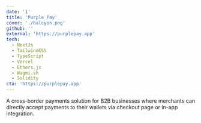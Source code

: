 ```yaml
---
date: '1'
title: 'Purple Pay'
cover: './halcyon.png'
github: ''
external: 'https://purplepay.app'
tech:
  - NextJs
  - TailwindCSS
  - TypeScript
  - Vercel
  - Ethers.js
  - Wagmi.sh
  - Solidity
cta: 'https://purplepay.app'
---
```


A cross-border payments solution for B2B businesses where merchants can directly accept payments to their wallets via checkout page or in-app integration.
